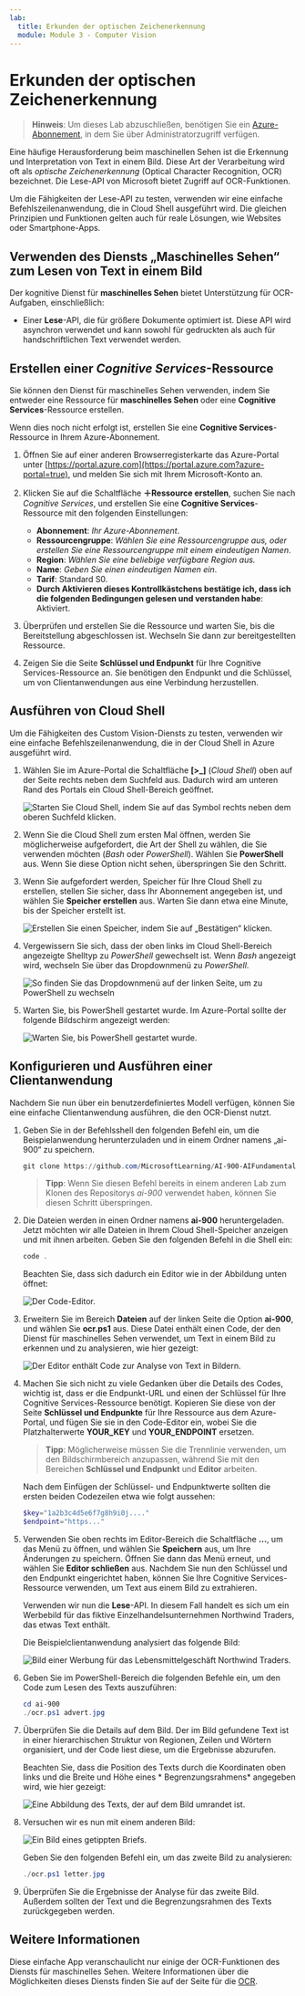 ```yaml
---
lab:
  title: Erkunden der optischen Zeichenerkennung
  module: Module 3 - Computer Vision
---
```


# <a name="explore-optical-character-recognition"></a>Erkunden der optischen Zeichenerkennung

> **Hinweis**: Um dieses Lab abzuschließen, benötigen Sie ein [Azure-Abonnement](https://azure.microsoft.com/free?azure-portal=true), in dem Sie über Administratorzugriff verfügen.

Eine häufige Herausforderung beim maschinellen Sehen ist die Erkennung und Interpretation von Text in einem Bild. Diese Art der Verarbeitung wird oft als *optische Zeichenerkennung* (Optical Character Recognition, OCR) bezeichnet. Die Lese-API von Microsoft bietet Zugriff auf OCR-Funktionen. 

Um die Fähigkeiten der Lese-API zu testen, verwenden wir eine einfache Befehlszeilenanwendung, die in Cloud Shell ausgeführt wird. Die gleichen Prinzipien und Funktionen gelten auch für reale Lösungen, wie Websites oder Smartphone-Apps.

## <a name="use-the-computer-vision-service-to-read-text-in-an-image"></a>Verwenden des Diensts „Maschinelles Sehen“ zum Lesen von Text in einem Bild

Der kognitive Dienst für **maschinelles Sehen** bietet Unterstützung für OCR-Aufgaben, einschließlich:

- Einer **Lese**-API, die für größere Dokumente optimiert ist. Diese API wird asynchron verwendet und kann sowohl für gedruckten als auch für handschriftlichen Text verwendet werden.

## <a name="create-a-cognitive-services-resource"></a>Erstellen einer *Cognitive Services*-Ressource

Sie können den Dienst für maschinelles Sehen verwenden, indem Sie entweder eine Ressource für **maschinelles Sehen** oder eine **Cognitive Services**-Ressource erstellen.

Wenn dies noch nicht erfolgt ist, erstellen Sie eine **Cognitive Services**-Ressource in Ihrem Azure-Abonnement.

1. Öffnen Sie auf einer anderen Browserregisterkarte das Azure-Portal unter [https://portal.azure.com](https://portal.azure.com?azure-portal=true), und melden Sie sich mit Ihrem Microsoft-Konto an.

1. Klicken Sie auf die Schaltfläche **&#65291;Ressource erstellen**, suchen Sie nach *Cognitive Services*, und erstellen Sie eine **Cognitive Services**-Ressource mit den folgenden Einstellungen:
    - **Abonnement**: *Ihr Azure-Abonnement*.
    - **Ressourcengruppe**: *Wählen Sie eine Ressourcengruppe aus, oder erstellen Sie eine Ressourcengruppe mit einem eindeutigen Namen*.
    - **Region**: *Wählen Sie eine beliebige verfügbare Region aus.*
    - **Name**: *Geben Sie einen eindeutigen Namen ein*.
    - **Tarif**: Standard S0.
    - **Durch Aktivieren dieses Kontrollkästchens bestätige ich, dass ich die folgenden Bedingungen gelesen und verstanden habe**: Aktiviert.

1. Überprüfen und erstellen Sie die Ressource und warten Sie, bis die Bereitstellung abgeschlossen ist. Wechseln Sie dann zur bereitgestellten Ressource.

1. Zeigen Sie die Seite **Schlüssel und Endpunkt** für Ihre Cognitive Services-Ressource an. Sie benötigen den Endpunkt und die Schlüssel, um von Clientanwendungen aus eine Verbindung herzustellen.

## <a name="run-cloud-shell"></a>Ausführen von Cloud Shell

Um die Fähigkeiten des Custom Vision-Diensts zu testen, verwenden wir eine einfache Befehlszeilenanwendung, die in der Cloud Shell in Azure ausgeführt wird.

1. Wählen Sie im Azure-Portal die Schaltfläche **[>_]** (*Cloud Shell*) oben auf der Seite rechts neben dem Suchfeld aus. Dadurch wird am unteren Rand des Portals ein Cloud Shell-Bereich geöffnet. 

    ![Starten Sie Cloud Shell, indem Sie auf das Symbol rechts neben dem oberen Suchfeld klicken.](media/read-text-computer-vision/powershell-portal-guide-1.png)

1. Wenn Sie die Cloud Shell zum ersten Mal öffnen, werden Sie möglicherweise aufgefordert, die Art der Shell zu wählen, die Sie verwenden möchten (*Bash* oder *PowerShell*). Wählen Sie **PowerShell** aus. Wenn Sie diese Option nicht sehen, überspringen Sie den Schritt.  

1. Wenn Sie aufgefordert werden, Speicher für Ihre Cloud Shell zu erstellen, stellen Sie sicher, dass Ihr Abonnement angegeben ist, und wählen Sie **Speicher erstellen** aus. Warten Sie dann etwa eine Minute, bis der Speicher erstellt ist.

    ![Erstellen Sie einen Speicher, indem Sie auf „Bestätigen“ klicken.](media/read-text-computer-vision/powershell-portal-guide-2.png)

1. Vergewissern Sie sich, dass der oben links im Cloud Shell-Bereich angezeigte Shelltyp zu *PowerShell* gewechselt ist. Wenn *Bash* angezeigt wird, wechseln Sie über das Dropdownmenü zu *PowerShell*.

    ![So finden Sie das Dropdownmenü auf der linken Seite, um zu PowerShell zu wechseln](media/read-text-computer-vision/powershell-portal-guide-3.png) 

1. Warten Sie, bis PowerShell gestartet wurde. Im Azure-Portal sollte der folgende Bildschirm angezeigt werden:  

    ![Warten Sie, bis PowerShell gestartet wurde.](media/read-text-computer-vision/powershell-prompt.png) 

## <a name="configure-and-run-a-client-application"></a>Konfigurieren und Ausführen einer Clientanwendung

Nachdem Sie nun über ein benutzerdefiniertes Modell verfügen, können Sie eine einfache Clientanwendung ausführen, die den OCR-Dienst nutzt.

1. Geben Sie in der Befehlsshell den folgenden Befehl ein, um die Beispielanwendung herunterzuladen und in einem Ordner namens „ai-900“ zu speichern.

    ```PowerShell
    git clone https://github.com/MicrosoftLearning/AI-900-AIFundamentals ai-900
    ```

    >**Tipp**: Wenn Sie diesen Befehl bereits in einem anderen Lab zum Klonen des Repositorys *ai-900* verwendet haben, können Sie diesen Schritt überspringen.

1. Die Dateien werden in einen Ordner namens **ai-900** heruntergeladen. Jetzt möchten wir alle Dateien in Ihrem Cloud Shell-Speicher anzeigen und mit ihnen arbeiten. Geben Sie den folgenden Befehl in die Shell ein:

    ```PowerShell
    code .
    ```

    Beachten Sie, dass sich dadurch ein Editor wie in der Abbildung unten öffnet: 

    ![Der Code-Editor.](media/read-text-computer-vision/powershell-portal-guide-4.png)

1. Erweitern Sie im Bereich **Dateien** auf der linken Seite die Option **ai-900**, und wählen Sie **ocr.ps1** aus. Diese Datei enthält einen Code, der den Dienst für maschinelles Sehen verwendet, um Text in einem Bild zu erkennen und zu analysieren, wie hier gezeigt:

    ![Der Editor enthält Code zur Analyse von Text in Bildern.](media/read-text-computer-vision/ocr-code.png)

1. Machen Sie sich nicht zu viele Gedanken über die Details des Codes, wichtig ist, dass er die Endpunkt-URL und einen der Schlüssel für Ihre Cognitive Services-Ressource benötigt. Kopieren Sie diese von der Seite **Schlüssel und Endpunkte** für Ihre Ressource aus dem Azure-Portal, und fügen Sie sie in den Code-Editor ein, wobei Sie die Platzhalterwerte **YOUR_KEY** und **YOUR_ENDPOINT** ersetzen.

    > **Tipp**: Möglicherweise müssen Sie die Trennlinie verwenden, um den Bildschirmbereich anzupassen, während Sie mit den Bereichen **Schlüssel und Endpunkt** und **Editor** arbeiten.

    Nach dem Einfügen der Schlüssel- und Endpunktwerte sollten die ersten beiden Codezeilen etwa wie folgt aussehen:

    ```PowerShell
    $key="1a2b3c4d5e6f7g8h9i0j...."    
    $endpoint="https..."
    ```

1. Verwenden Sie oben rechts im Editor-Bereich die Schaltfläche **...**, um das Menü zu öffnen, und wählen Sie **Speichern** aus, um Ihre Änderungen zu speichern. Öffnen Sie dann das Menü erneut, und wählen Sie **Editor schließen** aus. Nachdem Sie nun den Schlüssel und den Endpunkt eingerichtet haben, können Sie Ihre Cognitive Services-Ressource verwenden, um Text aus einem Bild zu extrahieren.

    Verwenden wir nun die **Lese**-API. In diesem Fall handelt es sich um ein Werbebild für das fiktive Einzelhandelsunternehmen Northwind Traders, das etwas Text enthält.

    Die Beispielclientanwendung analysiert das folgende Bild:

    ![Bild einer Werbung für das Lebensmittelgeschäft Northwind Traders.](media/read-text-computer-vision/advert.jpg)

1. Geben Sie im PowerShell-Bereich die folgenden Befehle ein, um den Code zum Lesen des Texts auszuführen:

    ```PowerShell
    cd ai-900
    ./ocr.ps1 advert.jpg
    ```

1. Überprüfen Sie die Details auf dem Bild. Der im Bild gefundene Text ist in einer hierarchischen Struktur von Regionen, Zeilen und Wörtern organisiert, und der Code liest diese, um die Ergebnisse abzurufen.

    Beachten Sie, dass die Position des Texts durch die Koordinaten oben links und die Breite und Höhe eines * Begrenzungsrahmens* angegeben wird, wie hier gezeigt:

    ![Eine Abbildung des Texts, der auf dem Bild umrandet ist.](media/read-text-computer-vision/lab-05-bounding-boxes.png)

1. Versuchen wir es nun mit einem anderen Bild:

    ![Ein Bild eines getippten Briefs.](media/read-text-computer-vision/letter.jpg)

    Geben Sie den folgenden Befehl ein, um das zweite Bild zu analysieren:

    ```PowerShell
    ./ocr.ps1 letter.jpg
    ```

1. Überprüfen Sie die Ergebnisse der Analyse für das zweite Bild. Außerdem sollten der Text und die Begrenzungsrahmen des Texts zurückgegeben werden.

## <a name="learn-more"></a>Weitere Informationen

Diese einfache App veranschaulicht nur einige der OCR-Funktionen des Diensts für maschinelles Sehen. Weitere Informationen über die Möglichkeiten dieses Diensts finden Sie auf der Seite für die [OCR](https://docs.microsoft.com/azure/cognitive-services/computer-vision/overview-ocr).
